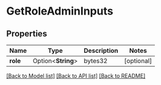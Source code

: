 # GetRoleAdminInputs

## Properties

Name | Type | Description | Notes
------------ | ------------- | ------------- | -------------
**role** | Option<**String**> | bytes32 | [optional]

[[Back to Model list]](../README.md#documentation-for-models) [[Back to API list]](../README.md#documentation-for-api-endpoints) [[Back to README]](../README.md)


